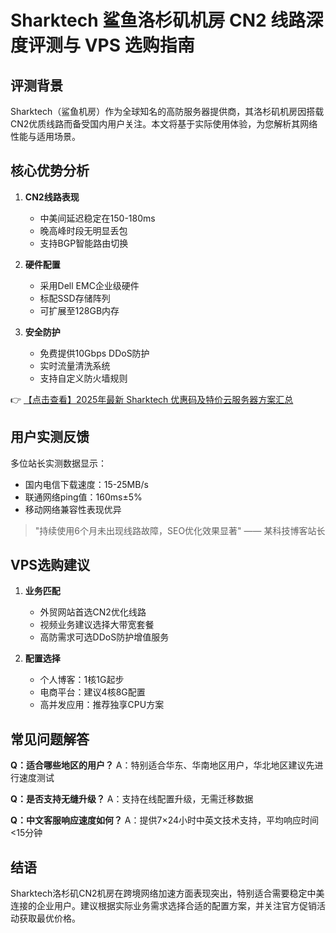 # Sharktech 鲨鱼洛杉矶机房 CN2 线路深度评测与 VPS 选购指南

## 评测背景
Sharktech（鲨鱼机房）作为全球知名的高防服务器提供商，其洛杉矶机房因搭载CN2优质线路而备受国内用户关注。本文将基于实际使用体验，为您解析其网络性能与适用场景。

## 核心优势分析
1. **CN2线路表现**
   - 中美间延迟稳定在150-180ms
   - 晚高峰时段无明显丢包
   - 支持BGP智能路由切换

2. **硬件配置**
   - 采用Dell EMC企业级硬件
   - 标配SSD存储阵列
   - 可扩展至128GB内存

3. **安全防护**
   - 免费提供10Gbps DDoS防护
   - 实时流量清洗系统
   - 支持自定义防火墙规则

👉 [【点击查看】2025年最新 Sharktech 优惠码及特价云服务器方案汇总](https://bit.ly/Sharktech)

## 用户实测反馈
多位站长实测数据显示：
- 国内电信下载速度：15-25MB/s
- 联通网络ping值：160ms±5%
- 移动网络兼容性表现优异

> "持续使用6个月未出现线路故障，SEO优化效果显著" —— 某科技博客站长

## VPS选购建议
1. **业务匹配**
   - 外贸网站首选CN2优化线路
   - 视频业务建议选择大带宽套餐
   - 高防需求可选DDoS防护增值服务

2. **配置选择**
   - 个人博客：1核1G起步
   - 电商平台：建议4核8G配置
   - 高并发应用：推荐独享CPU方案

## 常见问题解答
**Q：适合哪些地区的用户？**
A：特别适合华东、华南地区用户，华北地区建议先进行速度测试

**Q：是否支持无缝升级？**
A：支持在线配置升级，无需迁移数据

**Q：中文客服响应速度如何？**
A：提供7×24小时中英文技术支持，平均响应时间<15分钟

## 结语
Sharktech洛杉矶CN2机房在跨境网络加速方面表现突出，特别适合需要稳定中美连接的企业用户。建议根据实际业务需求选择合适的配置方案，并关注官方促销活动获取最优价格。